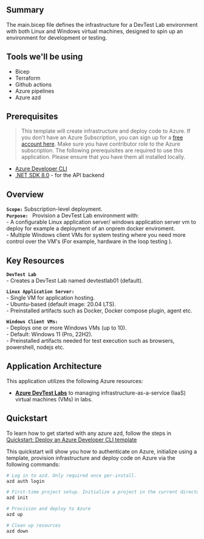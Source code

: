 ## Summary

The main.bicep file defines the infrastructure for a DevTest Lab environment with both Linux and Windows virtual machines, designed to spin up an environment for development or testing.

## Tools we'll be using

- Bicep
- Terraform
- Github actions
- Azure pipelines
- Azure azd


## Prerequisites

> This template will create infrastructure and deploy code to Azure. If you don't have an Azure Subscription, you can sign up for a [free account here](https://azure.microsoft.com/free/). Make sure you have contributor role to the Azure subscription.
The following prerequisites are required to use this application. Please ensure that you have them all installed locally.

- [Azure Developer CLI](https://aka.ms/azd-install)
- [.NET SDK 8.0](https://dotnet.microsoft.com/download/dotnet/8.0) - for the API backend

## Overview
**`Scope:`** Subscription-level deployment. \
**`Purpose: `** Provision a DevTest Lab environment with: \
    - A configurable Linux application server/ windows application server vm to deploy for example a deployment of an onprem docker enviroment. \
    - Multiple Windows client VMs for system testing where you need more control over the VM's (For example, hardware in the loop testing ).


## Key Resources
**`DevTest Lab`** \
    - Creates a DevTest Lab named devtestlab01 (default).

**`Linux Application Server:`** \
    - Single VM for application hosting. \
    - Ubuntu-based (default image: 20.04 LTS). \
    - Preinstalled artifacts such as Docker, Docker compose plugin, agent etc.

**`Windows Client VMs:`** \
    - Deploys one or more Windows VMs (up to 10). \
    - Default: Windows 11 (Pro, 22H2). \
    - Preinstalled artifacts needed for test execution such as browsers, powershell, nodejs etc.

## Application Architecture

This application utilizes the following Azure resources:

- [**Azure DevTest Labs**](https://learn.microsoft.com/en-us/azure/devtest-labs/devtest-lab-overview) to managing infrastructure-as-a-service (IaaS) virtual machines (VMs) in labs.



## Quickstart
To learn how to get started with any azure azd, follow the steps in [Quickstart: Deploy an Azure Developer CLI template](https://learn.microsoft.com/en-us/azure/developer/azure-developer-cli/get-started?tabs=localinstall&pivots=programming-language-nodejs) 

This quickstart will show you how to authenticate on Azure, initialize using a template, provision infrastructure and deploy code on Azure via the following commands:

```bash
# Log in to azd. Only required once per-install.
azd auth login

# First-time project setup. Initialize a project in the current directory.
azd init 

# Provision and deploy to Azure
azd up

# Clean up resources
azd down
```


